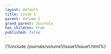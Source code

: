 ```yaml
---
layout: default
title: Issue 1
parent: Volume I
grand_parent: Journals
has_children: true
published: false
---
```


{%include /journals/volume1/issue1/issue1.html%}